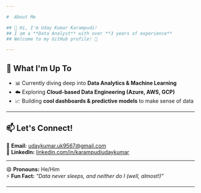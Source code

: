 ```yaml
---

#  About Me  

## 👋 Hi, I'm Uday Kumar Karampudi! 
## I am a **Data Analyst** with over **3 years of experience**
## Welcome to my GitHub profile! 👋

---
```


## 🔭 What I'm Up To  
- 📊 Currently diving deep into **Data Analytics & Machine Learning**  
- ☁️ Exploring **Cloud-based Data Engineering (Azure, AWS, GCP)**  
- 📈 Building **cool dashboards & predictive models** to make sense of data  

---

## 📫 Let's Connect!  
📧 **Email:** [udaykumar.uk9567@gmail.com](mailto:udaykumar.uk9567@gmail.com)  
🔗 **LinkedIn:** [linkedin.com/in/karampudiudaykumar](https://www.linkedin.com/in/karampudiudaykumar/)  

---

😄 **Pronouns:** He/Him  
⚡ **Fun Fact:** _"Data never sleeps, and neither do I (well, almost!)"_  

---
